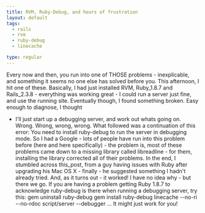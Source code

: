 ```yaml
---
title: RVM, Ruby-Debug, and hours of frustration
layout: default
tags:
  - rails
  - rvm
  - ruby-debug
  - linecache

type: regular
---
```


Every now and then, you run into one of THOSE problems - inexplicable, and
something it seems no one else has solved before you. This afternoon, I hit one
of these. Basically, I had just installed RVM, Ruby_1.8.7 and Rails_2.3.8 -
everything was working great - I could run a server just fine, and use the
running site.
Eventually though, I found something broken. Easy enough to diagnose, I thought
- I'll just start up a debugging server, and work out whats going on.
Wrong. Wrong, wrong, wrong.
What followed was a continuation of this error:
You need to install ruby-debug to run the server in debugging mode.
So I had a Google - lots of people have run into this problem before (here and
here specifically) - the problem is, most of these problems came down to a
missing library called libreadline - for them, installing the library corrected
all of their problems.
In the end, I stumbled across this_post, from a guy having issues with Ruby
after upgrading his Mac OS X - finally - he suggested something I hadn't
already tried.
And, as it turns out - it worked! I have no idea why - but there we go.
If you are having a problem getting Ruby 1.8.7 to acknowledge ruby-debug is
there when running a debugging server, try this:
gem uninstall ruby-debug gem install ruby-debug linecache --no-ri --no-rdoc
script/server --debugger
... It might just work for you!

